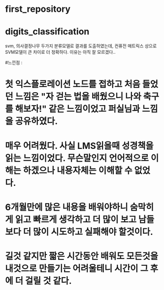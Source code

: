 # first_repository
# digits_classification
 

svm, 의사결정나무 두가지 분류모델로 결과를 도출하였는데,
컨퓨전 매트릭스 상으로 SVM모델이 큰 차이로 더 정확하다. 이유는 아직 잘 모르겠다..














#느낀점 :

# 첫 익스플로레이션 노드를 접하고 처음 들었던 느낌은 "자 걷는 법을 배웠으니 나와 축구를 해보자!" 같은 느낌이었고 퍼실님과 느낌을 공유하였다.
# 매우 어려웠다. 사실 LMS읽을때 성경책을 읽는 느낌이었다. 무슨말인지 언어적으로 이해는 하겠으나 내용자체는 이해할 수 없었다.
# 6개월만에 많은 내용을 배워야하니 숨막히게 읽고 빠르게 생각하고 더 많이 보고 남들보다 더 많이 시도하고 실패해야 할것이다.
# 길것 같지만 짧은 시간동안 배워도 모든것을 내것으로 만들기는 어려울테니 시간이 그 후에 더 걸릴 것 같다.
